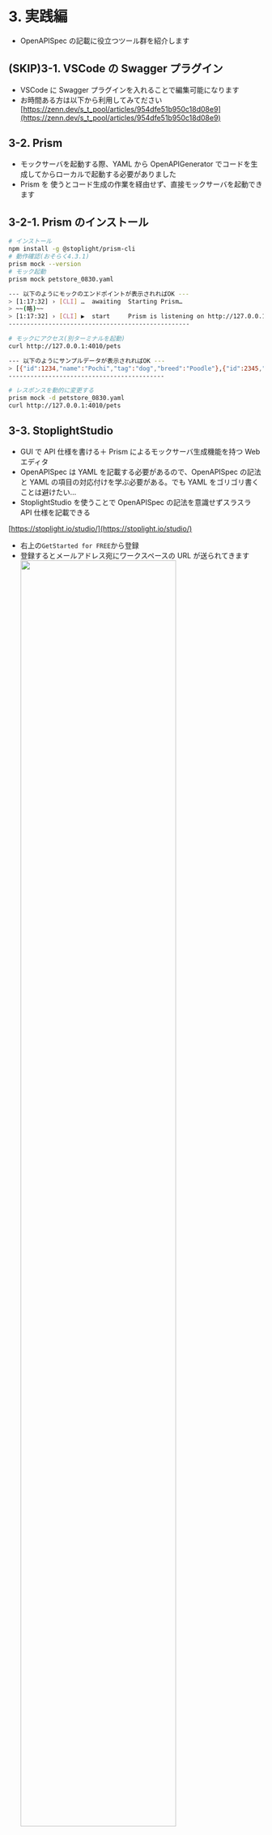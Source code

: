 # 3. 実践編

- OpenAPISpec の記載に役立つツール群を紹介します

## (SKIP)3-1. VSCode の Swagger プラグイン

- VSCode に Swagger プラグインを入れることで編集可能になります
- お時間ある方は以下から利用してみてださい
  [https://zenn.dev/s_t_pool/articles/954dfe51b950c18d08e9](https://zenn.dev/s_t_pool/articles/954dfe51b950c18d08e9)

## 3-2. Prism

- モックサーバを起動する際、YAML から OpenAPIGenerator でコードを生成してからローカルで起動する必要がありました
- Prism を 使うとコード生成の作業を経由せず、直接モックサーバを起動できます

## 3-2-1. Prism のインストール

```sh
# インストール
npm install -g @stoplight/prism-cli
# 動作確認(おそらく4.3.1)
prism mock --version
# モック起動
prism mock petstore_0830.yaml

--- 以下のようにモックのエンドポイントが表示されればOK ---
> [1:17:32] › [CLI] …  awaiting  Starting Prism…
> ~~(略)~~
> [1:17:32] › [CLI] ▶  start     Prism is listening on http://127.0.0.1:4010
--------------------------------------------------

# モックにアクセス(別ターミナルを起動)
curl http://127.0.0.1:4010/pets

--- 以下のようにサンプルデータが表示されればOK ---
> [{"id":1234,"name":"Pochi","tag":"dog","breed":"Poodle"},{"id":2345,"name":"Tama","tag":"cat","breed":"American Short Hair"}]
-------------------------------------------

# レスポンスを動的に変更する
prism mock -d petstore_0830.yaml
curl http://127.0.0.1:4010/pets

```

## 3-3. StoplightStudio

- GUI で API 仕様を書ける＋ Prism によるモックサーバ生成機能を持つ Web エディタ
- OpenAPISpec は YAML を記載する必要があるので、OpenAPISpec の記法と YAML の項目の対応付けを学ぶ必要がある。でも YAML をゴリゴリ書くことは避けたい…
- StoplightStudio を使うことで OpenAPISpec の記法を意識せずスラスラ API 仕様を記載できる

[https://stoplight.io/studio/](https://stoplight.io/studio/)

- 右上の`GetStarted for FREE`から登録
- 登録するとメールアドレス宛にワークスペースの URL が送られてきます<br>
  <img src="/images/stop1.png" width="80%">
- ワークスペースにログインしたら`Add Projects`でプロジェクト作成。名前は自由で OK
- 作成したら左の`APIs -> Import files`から配布した YAML を取り込む
- その後`petstore_0830.yaml`をクリックすると編集モードに入ります
- 左に OpenAPISpec の大項目、右に編集画面、という形で仕様を編集できるうようになりまし<br>
  <img src="/images/stop2.png" width="80%">
- 上部の　`Form <-> Code`で GUI で編集するか YAML を直接書くかを選択できます。GUI で変更した内容は YAML に即座に反映されます
- 上部の　`Preview`で SwaggerUI 風の仕様書を確認できます

### 3-3-1. StoplightStudio を活用した API 設計

- StoplightStudio を使って API 仕様を設計してみましょう
- 現在はペットの情報のみ取り扱う API でしたが、以下のようなペットショップの情報を取得する機能を考えてみます
  > - エンドポイント
  >   - `GET /stores` ：店舗の一覧を取得する
  > - 店舗情報で取り扱う項目と条件
  >   - `storeId` ：店舗 ID(必須、例：1)
  >   - `name` ：店舗名(必須、20 文字以内、例：Kojima)
- Model の生成
  - 左の`Models`を右クリック -> `New Model` -> `Store`と入力
  - 以下のように入力<br>
    - Store のデータモデルの定義(必須にチェック)
      <img src="/images/store1.png" width="50%"><br>
    - name の properties
      <img src="/images/store2.png" width="50%"><br>
    - Store のデータモデルの例(モック打鍵時にこの例が表示されます)
      <img src="/images/store3.png" width="50%"><br>
- 同じく`Models`を右クリック -> `New Model` -> `Stores`と入力
  - `object`をクリックし以下のように入力<br>
    <img src="/images/stores1.png" width="50%"><br>
    <img src="/images/stores2.png" width="50%"><br>
- エンドポイントの生成
  - 左の`Paths`を右クリック -> `New Path` -> `/stores`と入力
  - アクセス時のレスポンス内容を以下のように入力<br>
    <img src="/images/stores3.png" width="50%"><br>
    <img src="/images/stores4.png" width="50%">

### 3-3-2. StoplightStudio で API 起動

- API が設計できたら意図した設計になっているか確認しましょう
- StoplightStudio の編集画面左上の`Publish`をクリック
- `Project pushed to workspace`が出力されれば OK です
- そのまま`Back to workspace`をクリック
- MockServer の URL が表示されています！<br>
  <img src="/images/mock.png" width="50%">
- 先述の Prism のようなモック生成機能 が Stoplight に搭載されており、YAML の Publish をトリガーにモックサーバーを作成してくれます
- `https://MockServerのURL/stores`にアクセスしてみましょう。先ほどエンドポイントを設計した時に example に記載した出力例が表示されます

## まとめ

- Prism を使うことで YAML から直接モックサーバを作成できた
- StoplightStudio を使うことで YAML を意識せず API 仕様を記述、モックサーバを作成できた
